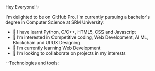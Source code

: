 Hey Everyone!✨

I'm delighted to be on GitHub Pro. I'm currently pursuing a bachelor's degree in Computer Science at SRM University. 

- 👋 I have learnt Python, C/C++, HTML5, CSS and Javascript
- 👀 I’m interested in Competitive coding, Web Development, AI ML, Blockchain and UI UX Designing
- 🌱 I’m currently learning Web Development 
- 💞️ I’m looking to collaborate on projects in my interests

--Technologies and tools:

<!---

📫 Haripriya2002145/Haripriya2002145 is a ✨ special ✨ repository because its `README.md` (this file) appears on your GitHub profile.
You can click the Preview link to take a look at your changes.
--->
